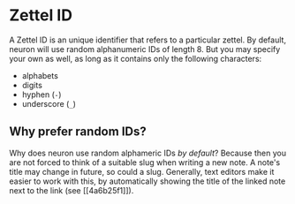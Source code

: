 # Zettel ID

A Zettel ID is an unique identifier that refers to a particular zettel. By
default, neuron will use random alphanumeric IDs of length 8. But you may
specify your own as well, as long as it contains only the following characters:

* alphabets 
* digits
* hyphen (`-`)
* underscore (`_`)

## Why prefer random IDs?

Why does neuron use random alphameric IDs *by default*? Because then you are not forced to think of a suitable slug when writing a new note. A note's title may change in future, so could a slug. Generally, text editors make it easier to work with this, by automatically showing the title of the linked note next to the link (see [[4a6b25f1]]).
